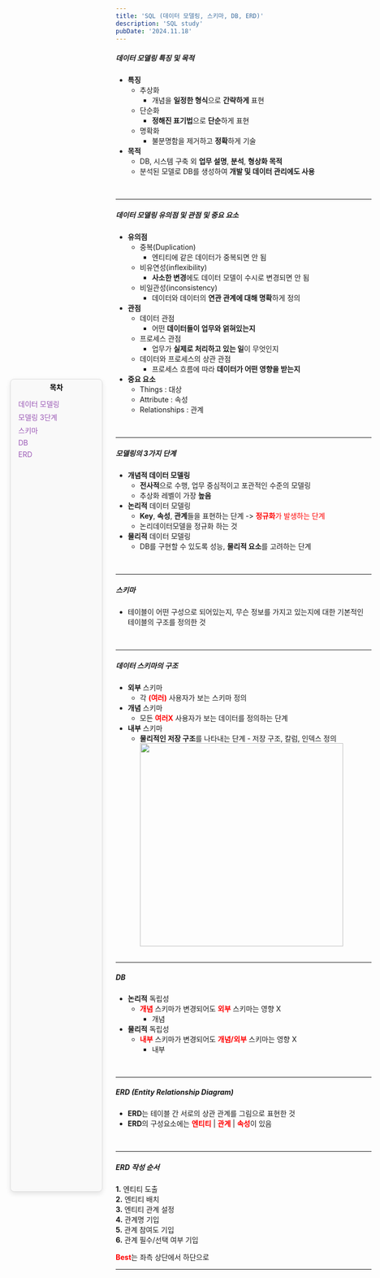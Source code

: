 ```yaml
---
title: 'SQL (데이터 모델링, 스키마, DB, ERD)'
description: 'SQL study'
pubDate: '2024.11.18'
---
```


<div id="sidebar">
    <strong class="sidebar-title" style="color:black">목차</strong>
    <ul class="sidebar-list">
        <li><a href="#데이터-모델링-특징-및-목적" class="sidebar-link">데이터 모델링</a></li>
        <li><a href="#모델링의-3가지-단계" class="sidebar-link">모델링 3단계</a></li>
        <li><a href="#스키마" class="sidebar-link">스키마</a></li>
        <li><a href="#db" class="sidebar-link">DB</a></li>
        <li><a href="#erd-entity-relationship-diagram" class="sidebar-link">ERD</a></li>
    </ul>
</div>

##### 데이터 모델링 특징 및 목적

- **특징**
  - 추상화
    - 개념을 **일정한 형식**으로 **간략하게** 표현
  - 단순화
    - **정해진 표기법**으로 **단순**하게 표현
  - 명확화
    - 불분명함을 제거하고 **정확**하게 기술
- **목적**
  - DB, 시스템 구축 외 **업무 설명**, **분석**, **형상화 목적**
  - 분석된 모델로 DB를 생성하여 **개발 및 데이터 관리에도 사용**

<br>

---

##### 데이터 모델링 유의점 및 관점 및 중요 요소

- **유의점**
  - 중복(Duplication)
    - 엔티티에 같은 데이터가 중복되면 안 됨
  - 비유연성(inflexibility)
    - **사소한 변경**에도 데이터 모델이 수시로 변경되면 안 됨
  - 비일관성(inconsistency)
    - 데이터와 데이터의 **연관 관계에 대해 명확**하게 정의
- **관점**
  - 데이터 관점
    - 어떤 **데이터들이 업무와 얽혀있는지**
  - 프로세스 관점
    - 업무가 **실제로 처리하고 있는 일**이 무엇인지
  - 데이터와 프로세스의 상관 관점
    - 프로세스 흐름에 따라 **데이터가 어떤 영향을 받는지**
- **중요 요소**
  - Things : 대상
  - Attribute : 속성
  - Relationships : 관계

<br>

---

##### 모델링의 3가지 단계

- **개념적 데이터 모델링**
  - **전사적**으로 수행, 업무 중심적이고 포관적인 수준의 모델링
  - 추상화 레벨이 가장 **높음**
- **논리적** 데이터 모델링
  - **Key**, **속성**, **관계**들을 표현하는 단계 -> <span style="color:red;">**정규화**가 발생하는 단계</span>
  - 논리데이터모델을 정규화 하는 것
- **물리적** 데이터 모델링
  - DB를 구현할 수 있도록 성능, **물리적 요소**를 고려하는 단계

<br>

---

##### 스키마

- 테이블이 어떤 구성으로 되어있는지, 무슨 정보를 가지고 있는지에 대한 기본적인  
  테이블의 구조를 정의한 것

<br>

---

##### 데이터 스키마의 구조

- **외부** 스키마
  - 각 <span style="color:red;">**(여러)**</span> 사용자가 보는 스키마 정의
- **개념** 스키마
  - 모든 <span style="color:red; font-weight:bold;">여러X</span> 사용자가 보는 데이터를 정의하는 단계
- **내부** 스키마
  - **물리적인 저장 구조**를 나타내는 단계 - 저장 구조, 칼럼, 인덱스 정의
    <div style="display: flex;">
    <img src="/images/sql_24_11_18.1.jpeg"style="max-width: 100%; height: auto; width: 400px">
    </div>
    <br>

---

##### DB

- **논리적** 독립성
  - <span style="color:red; font-weight:bold;">개념</span> 스키마가 변경되어도 <span style="color:red; font-weight:bold;"> 외부</span> 스키마는 영향 X
    - 개념
- **물리적** 독립성
  - <span style="color:red; font-weight:bold;">내부</span> 스키마가 변경되어도 <span style="color:red; font-weight:bold;"> 개념/외부</span> 스키마는 영향 X
    - 내부

<br>

---

##### ERD (Entity Relationship Diagram)

- **ERD**는 테이블 간 서로의 상관 관계를 그림으로 표현한 것
- **ERD**의 구성요소에는 <span style="color:red; font-weight:bold;">엔티티</span> | <span style="color:red; font-weight:bold;">관계</span> | <span style="color:red; font-weight:bold;">속성</span>이 있음

<br>

---

##### ERD 작성 순서

**1.** 엔티티 도출  
**2.** 엔티티 배치  
**3.** 엔티티 관계 설정  
**4.** 관계명 기입  
**5.** 관계 참여도 기입  
**6.** 관계 필수/선택 여부 기입

<span style="color:red; font-weight:bold;">Best</span>는 좌측 상단에서 하단으로

---

<style>
  h1 {
      font-size: 2em;
      margin-bottom: 20px;
      color: #34495E;
      }
</style>
<style>
    #sidebar {
        position: fixed;
        top: 20%;
        left: 20px;
        width: 170px;
        background: #f9f9f9;
        padding: 5px 5px;
        border: 1px solid #ddd;
        border-radius: 8px;
        box-shadow: 0 4px 10px rgba(0, 0, 0, 0.1);
        bottom: 40%;
    }

.sidebar-title {
    text-align: center;
    display: block;
    color: #9b59b6;
    
}

.sidebar-list {
    list-style: none;
    padding: 10px;
    text-align: left;
    margin-top: 0px;
}

.sidebar-link {
    text-decoration: none;
    color: #9b59b6;
    display: block;
    padding: 3px 0;
}

#sidebar:hover {
    box-shadow: 0 8px 20px rgba(0, 0, 0, 0.2); /* hover 시 그림자 더 강조 */
}

html {
        scroll-behavior: smooth;
    }

#데이터-모델링-특징-및-목적, #모델링의-3가지-단계, #스키마, #db, #erd-entity-relationship-diagram {
    scroll-margin-top: 29px;
}
 
 </style>

<script src="https://utteranc.es/client.js"
        repo="tjsgh1217/tjsgh1217.github.io"
        issue-term="pathname"
        theme="github-light"
        crossorigin="anonymous"
        async>
</script>
